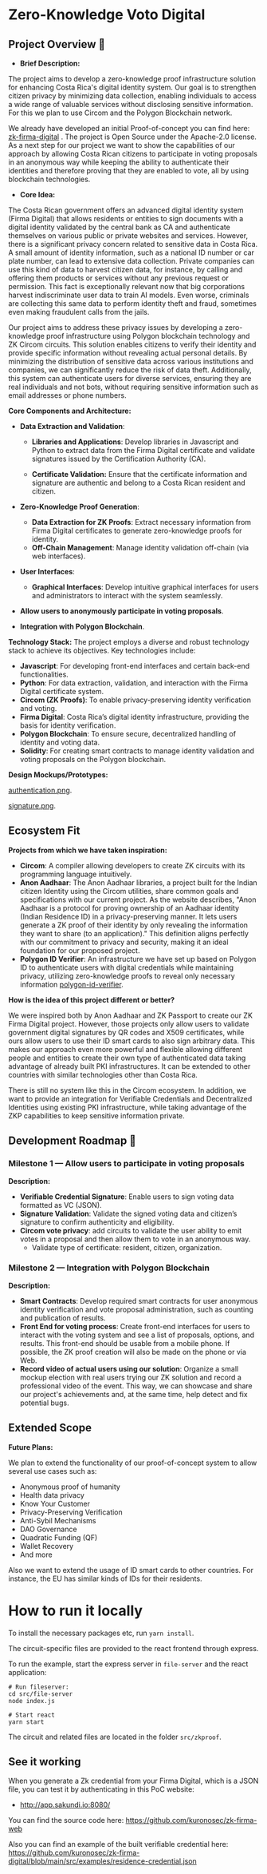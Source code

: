# Zero-Knowledge Voto Digital

## Project Overview :page_facing_up:

-  **Brief Description:**

  The project aims to develop a zero-knowledge proof infrastructure solution for enhancing Costa Rica's digital identity system. Our goal is to strengthen citizen privacy by minimizing data collection, enabling individuals to access a wide range of valuable services without disclosing sensitive information. For this we plan to use Circom and the Polygon Blockchain network.

  We already have developed an initial Proof-of-concept you can find here: [zk-firma-digital](https://github.com/kuronosec/zk-firma-digital) . The project is Open Source under the Apache-2.0 license. As a next step for our project we want to show the capabilities of our approach by allowing Costa Rican citizens to participate in voting proposals in an anonymous way while keeping the ability to authenticate their identities and therefore proving that they are enabled to vote, all by using blockchain technologies.

-  **Core Idea:**

  The Costa Rican government offers an advanced digital identity system (Firma Digital) that allows residents or entities to sign documents with a digital identity validated by the central bank as CA and authenticate themselves on various public or private websites and services. However, there is a significant privacy concern related to sensitive data in Costa Rica. A small amount of identity information, such as a national ID number or car plate number, can lead to extensive data collection. Private companies can use this kind of data to harvest citizen data, for instance, by calling and offering them products or services without any previous request or permission. This fact is exceptionally relevant now that big corporations harvest indiscriminate user data to train AI models. Even worse, criminals are collecting this same data to perform identity theft and fraud, sometimes even making fraudulent calls from the jails.

  Our project aims to address these privacy issues by developing a zero-knowledge proof infrastructure using Polygon blockchain technology and ZK Circom circuits. This solution enables citizens to verify their identity and provide specific information without revealing actual personal details. By minimizing the distribution of sensitive data across various institutions and companies, we can significantly reduce the risk of data theft. Additionally, this system can authenticate users for diverse services, ensuring they are real individuals and not bots, without requiring sensitive information such as email addresses or phone numbers.

**Core Components and Architecture:**

- **Data Extraction and Validation**:
  - **Libraries and Applications**: Develop libraries in Javascript and Python to extract data from the Firma Digital certificate and validate signatures issued by the Certification Authority (CA).

  - **Certificate Validation:** Ensure that the certificate information and signature are authentic and belong to a Costa Rican resident and citizen.

- **Zero-Knowledge Proof Generation**:
  - **Data Extraction for ZK Proofs**: Extract necessary information from Firma Digital certificates to generate zero-knowledge proofs for identity.
  - **Off-Chain Management**: Manage identity validation off-chain (via web interfaces).

- **User Interfaces**:
  - **Graphical Interfaces**: Develop intuitive graphical interfaces for users and administrators to interact with the system seamlessly.
- **Allow users to anonymously participate in voting proposals**.
- **Integration with Polygon Blockchain**.

**Technology Stack:** The project employs a diverse and robust technology stack to achieve its objectives. Key technologies include:
  - **Javascript**: For developing front-end interfaces and certain back-end functionalities.
  - **Python**: For data extraction, validation, and interaction with the Firma Digital certificate system.
  - **Circom (ZK Proofs)**: To enable privacy-preserving identity verification and voting.
  - **Firma Digital**: Costa Rica’s digital identity infrastructure, providing the basis for identity verification.
  - **Polygon Blockchain**: To ensure secure, decentralized handling of identity and voting data.
  - **Solidity**: For creating smart contracts to manage identity validation and voting proposals on the Polygon blockchain. 

**Design Mockups/Prototypes:**

[authentication.png](https://github.com/kuronosec/zk-firma-digital/blob/main/images/authentication.png).

[signature.png](https://github.com/kuronosec/zk-firma-digital/blob/main/images/signature.png).

## Ecosystem Fit

**Projects from which we have taken inspiration:**

- **Circom**: A compiler allowing developers to create ZK circuits with its programming language intuitively.
- **Anon Aadhaar**: The Anon Aadhaar libraries, a project built for the Indian citizen Identity using the Circom utilities, share common goals and specifications with our current project. As the website describes, "Anon Aadhaar is a protocol for proving ownership of an Aadhaar identity (Indian Residence ID) in a privacy-preserving manner. It lets users generate a ZK proof of their identity by only revealing the information they want to share (to an application)." This definition aligns perfectly with our commitment to privacy and security, making it an ideal foundation for our proposed project.
- **Polygon ID Verifier**: An infrastructure we have set up based on Polygon ID to authenticate users with digital credentials while maintaining privacy, utilizing zero-knowledge proofs to reveal only necessary information [polygon-id-verifier](https://github.com/edenia/polygon-id-verifier).

**How is the idea of this project different or better?**

We were inspired both by Anon Aadhaar and ZK Passport to create our ZK Firma Digital project. However, those projects only allow users to validate government digital signatures by QR codes and X509 certificates, while ours allow users to use their ID smart cards to also sign arbitrary data. This makes our approach even more powerful and flexible allowing different people and entities to create their own type of authenticated data taking advantage of already built PKI infrastructures. It can be extended to other countries with similar technologies other than Costa Rica.

There is still no system like this in the Circom ecosystem. In addition, we want to provide an integration for Verifiable Credentials and Decentralized Identities using existing PKI infrastructure, while taking advantage of the ZKP capabilities to keep sensitive information private.

## Development Roadmap :open_book:

### Milestone 1 — Allow users to participate in voting proposals 

**Description:**
  - **Verifiable Credential Signature**: Enable users to sign voting data formatted as VC (JSON).
  - **Signature Validation**: Validate the signed voting data and citizen’s signature to confirm authenticity and eligibility.
  - **Circom vote privacy**: add circuits to validate the user ability to emit votes in a proposal and then allow them to vote in an anonymous way.
    - Validate type of certificate: resident, citizen, organization.

### Milestone 2 — Integration with Polygon Blockchain 

**Description:** 
  - **Smart Contracts**: Develop required smart contracts for user anonymous identity verification and vote proposal administration, such as counting and publication of results.
  - **Front End for voting process**: Create front-end interfaces for users to interact with the voting system and see a list of proposals, options, and results. This front-end should be usable from a mobile phone. If possible, the ZK proof creation will also be made on the phone or via Web.
  - **Record video of actual users using our solution**: Organize a small mockup election with real users trying our ZK solution and record a professional video of the event. This way, we can showcase and share our project's achievements and, at the same time, help detect and fix potential bugs.

## Extended Scope 

**Future Plans:**

We plan to extend the functionality of our proof-of-concept system to allow several use cases such as: 
- Anonymous proof of humanity
- Health data privacy
- Know Your Customer
- Privacy-Preserving Verification
- Anti-Sybil Mechanisms
- DAO Governance
- Quadratic Funding (QF)
- Wallet Recovery
- And more

Also we want to extend the usage of ID smart cards to other countries. For instance, the EU has similar kinds of IDs for their residents.

# How to run it locally

To install the necessary packages etc, run `yarn install`. 

The circuit-specific files are provided to the react frontend through express. 

To run the example, start the express server in `file-server` and the react application:
```
# Run fileserver:
cd src/file-server
node index.js

# Start react
yarn start
```

The circuit and related files are located in the folder `src/zkproof`. 

## See it working
When you generate a Zk credential from your Firma Digital, which is a JSON file, you can test it by authenticating in this PoC website:

* http://app.sakundi.io:8080/

You can find the source code here: https://github.com/kuronosec/zk-firma-web

Also you can find an example of the built verifiable credential here: https://github.com/kuronosec/zk-firma-digital/blob/main/src/examples/residence-credential.json



